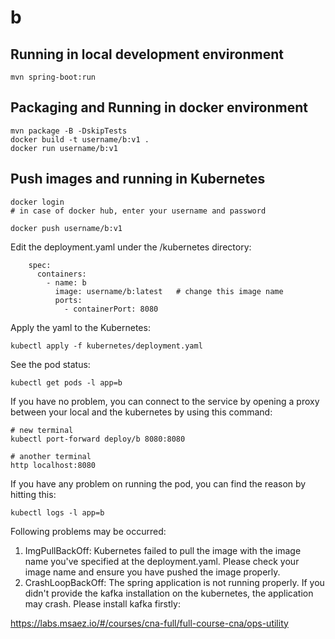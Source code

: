 # b

## Running in local development environment

```
mvn spring-boot:run
```

## Packaging and Running in docker environment

```
mvn package -B -DskipTests
docker build -t username/b:v1 .
docker run username/b:v1
```

## Push images and running in Kubernetes

```
docker login 
# in case of docker hub, enter your username and password

docker push username/b:v1
```

Edit the deployment.yaml under the /kubernetes directory:
```
    spec:
      containers:
        - name: b
          image: username/b:latest   # change this image name
          ports:
            - containerPort: 8080

```

Apply the yaml to the Kubernetes:
```
kubectl apply -f kubernetes/deployment.yaml
```

See the pod status:
```
kubectl get pods -l app=b
```

If you have no problem, you can connect to the service by opening a proxy between your local and the kubernetes by using this command:
```
# new terminal
kubectl port-forward deploy/b 8080:8080

# another terminal
http localhost:8080
```

If you have any problem on running the pod, you can find the reason by hitting this:
```
kubectl logs -l app=b
```

Following problems may be occurred:

1. ImgPullBackOff:  Kubernetes failed to pull the image with the image name you've specified at the deployment.yaml. Please check your image name and ensure you have pushed the image properly.
1. CrashLoopBackOff: The spring application is not running properly. If you didn't provide the kafka installation on the kubernetes, the application may crash. Please install kafka firstly:

https://labs.msaez.io/#/courses/cna-full/full-course-cna/ops-utility

